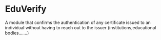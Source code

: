 # EduVerify
A module that confirms the authentication of any certificate issued to an individual without having to reach out to the issuer (institutions,educational bodies.......)
